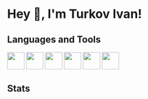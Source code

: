 # Hey 👋, I'm Turkov Ivan!

## Languages and Tools

<div>
  <img height="40" margin-right="10px" src="https://cdn.jsdelivr.net/gh/devicons/devicon@latest/icons/javascript/javascript-original.svg" />
  <img height="40" margin-right="10px" src="https://cdn.jsdelivr.net/gh/devicons/devicon@latest/icons/html5/html5-original.svg" />
  <img height="40" margin-right="10px" src="https://cdn.jsdelivr.net/gh/devicons/devicon@latest/icons/css3/css3-original.svg" />
  <img height="40" margin-right="10px" src="https://cdn.jsdelivr.net/gh/devicons/devicon@latest/icons/sass/sass-original.svg" />
  <img height="40" margin-right="10px" src="https://cdn.jsdelivr.net/gh/devicons/devicon@latest/icons/git/git-original.svg" />
  <img height="40" margin-right="10px" src="https://cdn.jsdelivr.net/gh/devicons/devicon@latest/icons/github/github-original.svg" />
</div>

## Stats
